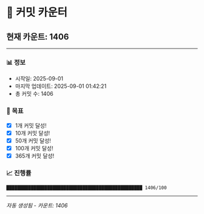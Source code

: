 # 🔢 커밋 카운터

## 현재 카운트: 1406

---

### 📊 정보
- 시작일: 2025-09-01
- 마지막 업데이트: 2025-09-01 01:42:21
- 총 커밋 수: 1406

### 🎯 목표
- [x] 1개 커밋 달성!
- [x] 10개 커밋 달성!
- [x] 50개 커밋 달성!
- [x] 100개 커밋 달성!
- [x] 365개 커밋 달성!

### 📈 진행률
```
██████████████████████████████████████████████████ 1406/100
```

---
*자동 생성됨 - 카운트: 1406*
